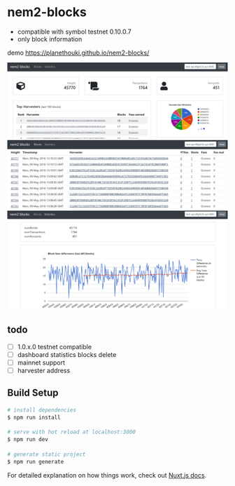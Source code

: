 # nem2-blocks

- compatible with symbol testnet 0.10.0.7
- only block information

demo https://planethouki.github.io/nem2-blocks/

![dashboard screenshot](cap1.png)
![block table screenshot](cap2.png)
![statistics chart screenshot](cap3.png)

## todo

- [ ] 1.0.x.0 testnet compatible
- [ ] dashboard statistics blocks delete
- [ ] mainnet support
- [ ] harvester address

## Build Setup

``` bash
# install dependencies
$ npm run install

# serve with hot reload at localhost:3000
$ npm run dev

# generate static project
$ npm run generate
```

For detailed explanation on how things work, check out [Nuxt.js docs](https://nuxtjs.org).
